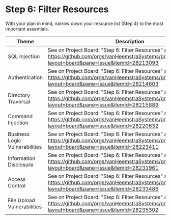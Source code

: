 # Step 6: Filter Resources

With your plan in mind, narrow down your resource list (Step 4) to the most important essentials.

| Theme | Description |
| --- | --- |
| SQL Injection | See on Project Board: "Step 6: Filter Resources" at https://github.com/orgs/vanHeemstraSystems/projects/18/views/1?layout=board&pane=issue&itemId=28213093 |
| Authentication | See on Project Board: "Step 6: Filter Resources" at https://github.com/orgs/vanHeemstraSystems/projects/19/views/1?layout=board&pane=issue&itemId=28214603 |
| Directory Traversal | See on Project Board: "Step 6: Filter Resources" at https://github.com/orgs/vanHeemstraSystems/projects/20/views/1?layout=board&pane=issue&itemId=28215889 |
| Command Injection | See on Project Board: "Step 6: Filter Resources" at https://github.com/orgs/vanHeemstraSystems/projects/21/views/1?layout=board&pane=issue&itemId=28220632 |
| Business Logic Vulnerabilities | See on Project Board: "Step 6: Filter Resources" at https://github.com/orgs/vanHeemstraSystems/projects/22/views/1?layout=board&pane=issue&itemId=28223411 |
| Information Disclosure | See on Project Board: "Step 6: Filter Resources" at https://github.com/orgs/vanHeemstraSystems/projects/23/views/1?layout=board&pane=issue&itemId=28231961 |
| Access Control | See on Project Board: "Step 6: Filter Resources" at https://github.com/orgs/vanHeemstraSystems/projects/24/views/1?layout=board&pane=issue&itemId=28233486 |
| File Upload Vulnerabilities | See on Project Board: "Step 6: Filter Resources" at https://github.com/orgs/vanHeemstraSystems/projects/25/views/1?layout=board&pane=issue&itemId=28235302 |
